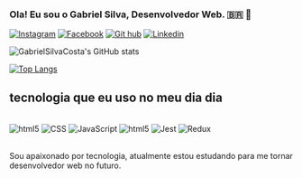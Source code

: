 ### Ola! Eu sou o Gabriel Silva, Desenvolvedor Web.  🇧🇷 🤝

[![Instagram](https://img.shields.io/badge/Instagram-E4405F?style=for-the-badge&logo=instagram&logoColor=white)](https://www.instagram.com/gabriel.silva2134/)
[![Facebook](https://img.shields.io/badge/Facebook-1877F2?style=for-the-badge&logo=facebook&logoColor=white)](https://www.facebook.com/profile.php?id=100012953852531)
[![Git hub](https://img.shields.io/badge/GitHub-100000?style=for-the-badge&logo=github&logoColor=white)](https://github.com/GabrielSilvaCosta)
[![Linkedin](https://img.shields.io/badge/LinkedIn-0077B5?style=for-the-badge&logo=linkedin&logoColor=white)](https://www.linkedin.com/in/gabriel-silva-775a06256)



![GabrielSilvaCosta's GitHub stats](https://github-readme-stats.vercel.app/api?username=GabrielSilvaCosta&show_icons=true&theme=radical)

[![Top Langs](https://github-readme-stats.vercel.app/api/top-langs/?username=GabrielSilvaCosta)](https://github.com/GabrielSilvaCosta/github-readme-stats)
 


## tecnologia que eu uso no meu dia dia

<br>
  
  <div>
  <img  alt="html5" src="https://img.shields.io/badge/HTML5-E34F26?style=for-the-badge&logo=html5&logoColor=white"/>
 <img  alt="CSS" src="https://img.shields.io/badge/CSS3-1572B6?style=for-the-badge&logo=css3&logoColor=white"/>
 <img  alt="JavaScript" src="https://img.shields.io/badge/JavaScript-F7DF1E?style=for-the-badge&logo=javascript&logoColor=black"/>
<img  alt="html5" src="https://img.shields.io/badge/React-20232A?style=for-the-badge&logo=react&logoColor=61DAFB"/>
<img  alt="Jest" src="https://img.shields.io/badge/Jest-323330?style=for-the-badge&logo=Jest&logoColor=white"/>
 <img  alt="Redux" src="https://img.shields.io/badge/Redux-593D88?style=for-the-badge&logo=redux&logoColor=white"/>
  </div><br>

  Sou apaixonado por tecnologia, atualmente estou estudando para me tornar desenvolvedor web no futuro.


